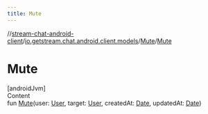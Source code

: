 ```yaml
---
title: Mute
---
```

//[stream-chat-android-client](../../../index.md)/[io.getstream.chat.android.client.models](../index.md)/[Mute](index.md)/[Mute](Mute.md)



# Mute  
[androidJvm]  
Content  
fun [Mute](Mute.md)(user: [User](../User/index.md), target: [User](../User/index.md), createdAt: [Date](https://developer.android.com/reference/kotlin/java/util/Date.html), updatedAt: [Date](https://developer.android.com/reference/kotlin/java/util/Date.html))  




